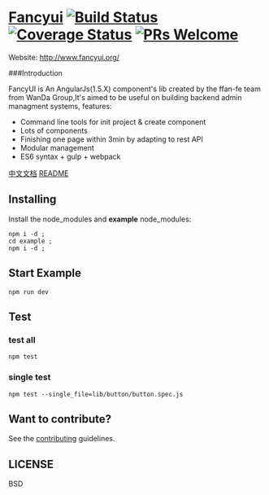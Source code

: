 # [Fancyui](http://www.fancyui.org/) [![Build Status](https://api.travis-ci.org/ffan-fe/fancyui.svg?branch=master)](https://travis-ci.org/ffan-fe/fancyui/) [![Coverage Status](https://coveralls.io/repos/github/ffan-fe/fancyui/badge.svg?branch=master)](https://coveralls.io/github/ffan-fe/fancyui?branch=master) [![PRs Welcome](https://img.shields.io/badge/PRs-welcome-brightgreen.svg)](CONTRIBUTING.md)

Website: http://www.fancyui.org/

###Introduction

FancyUI is An AngularJs(1.5.X) component's lib created by the ffan-fe team from WanDa Group,It's aimed to be useful on building backend admin managment systems, features:

 - Command line tools for init project & create component
 - Lots of components
 - Finishing one page within 3min by adapting to rest API
 - Modular management
 - ES6 syntax + gulp + webpack


[中文文档](README-zh_CN.md)   [README](README.md) 


## Installing

Install the node_modules and **example** node_modules:
```
npm i -d ;
cd example ;
npm i -d ;
```

## Start Example

```
npm run dev
```

## Test

### test all
```
npm test
```
### single test
```
npm test --single_file=lib/button/button.spec.js
```


## Want to contribute?
See the [contributing](CONTRIBUTING.md) guidelines.


## LICENSE
BSD
